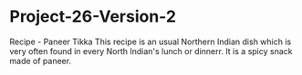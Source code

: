 # Project-26-Version-2

Recipe - Paneer Tikka
This recipe is an usual Northern Indian dish which is very often found in every North Indian's lunch or dinnerr.
It is a spicy snack made of paneer.